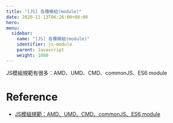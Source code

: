 ```yaml
---
title: "[JS] 各種模組(module)"
date: 2020-11-13T06:26:00+08:00
hero: 
menu:
  sidebar:
    name: "[JS] 各種模組(module)"
    identifier: js-module
    parent: Javascript
    weight: 1000
---
```


JS模組規範有很多：AMD、UMD、CMD、commonJS、ES6 module
# Reference
- [JS模組規範：AMD、UMD、CMD、commonJS、ES6 module](https://codertw.com/%E7%A8%8B%E5%BC%8F%E8%AA%9E%E8%A8%80/150248/)